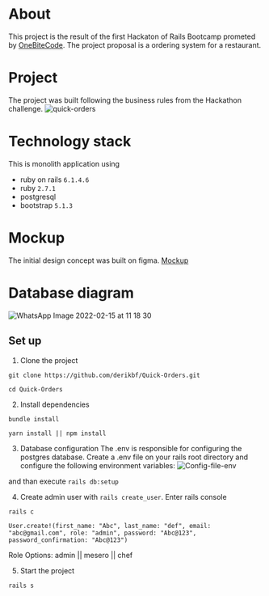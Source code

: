 # About
This project is the result of the first Hackaton of Rails Bootcamp prometed by [OneBiteCode](https://www.onebitcode.com).
The project proposal is a ordering system for a restaurant.

# Project
The project was built following the business rules from the Hackathon challenge.
![quick-orders](https://i.imgur.com/cTwawtl.gif)

# Technology stack
This is monolith application using 
- ruby on rails ``6.1.4.6``
- ruby ``2.7.1``
- postgresql
- bootstrap ``5.1.3``

# Mockup
The initial design concept was built on figma.
[Mockup](https://github.com/derikbf/Quick-Orders/blob/master/app/assets/images//mockup.pdf)

# Database diagram
![WhatsApp Image 2022-02-15 at 11 18 30](https://user-images.githubusercontent.com/15388320/154375251-0ba141d7-419e-4442-93d1-34a445ff7326.jpeg)

## Set up

1. Clone the project
```
git clone https://github.com/derikbf/Quick-Orders.git
```
```
cd Quick-Orders
```
2. Install dependencies
``` 
bundle install
``` 
``` 
yarn install || npm install
``` 

3. Database configuration 
The .env is responsible for configuring the postgres database.
Create a .env file on your rails root directory and configure the following environment variables:
![Config-file-env](https://uploaddeimagens.com.br/images/003/738/298/full/env.png)

and than execute 
``
rails db:setup
``

4. Create admin user with `rails create_user`. 
Enter rails console

```
rails c
```
 
```
User.create!(first_name: "Abc", last_name: "def", email: "abc@gmail.com", role: "admin", password: "Abc@123", password_confirmation: "Abc@123")
```
Role Options:
admin || mesero || chef 

5. Start the project
```
rails s
```
